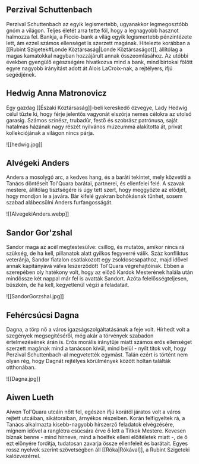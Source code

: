 ## Perzival Schuttenbach

Perzival Schuttenbach az egyik legismertebb, ugyanakkor legmegosztóbb gnóm a világon. Teljes életét arra tette föl, hogy a legnagyobb hasznot halmozza fel. Bankja, a Ficcio-bank a világ egyik legismertebb pénzintézete lett, ám ezzel számos ellenséget is szerzett magának. Hitelezte korábban a [[Rubint Szigetek#Londe Köztársaság|Londe Köztársaságot]], állítólag a magas kamatokkal nagyban hozzájárult annak összeomlásához. Az utóbbi években gyengülő egészségére hivatkozva mind a bank, mind birtokai fölött egyre nagyobb irányítást adott át Alois LaCroix-nak, a rejtélyers, ifjú segédjének.

## Hedwig Anna Matronovicz

Egy gazdag [[Északi Köztársaság]]-beli kereskedő özvegye, Lady Hedwig célul tűzte ki, hogy férje jelentős vagyonát elszórja nemes célokra az utolsó garasig. Számos színész, trubadúr, festő és szobrász patrónusa, saját hatalmas házának nagy részét nyilvános múzeummá alakította át, privát kollekciójának a világon nincs párja.

![[hedwig.jpg]]

## Alvégeki Anders

Anders a mosolygó arc, a kedves hang, és a baráti tekintet, mely közvetíti a Tanács döntéseit Tol'Quara barátai, partnerei, és ellenfelei felé. A szavak mestere, állítólag tisztségére is úgy tett szert, hogy meggyőzte az elődjét, hogy mondjon le a javára. Bár kifelé gyakran bohókásnak tűnhet, sosem szabad alábecsülni Anders furfangosságát.

![[AlvegekiAnders.webp]]

## Sandor Gor'zshal

Sandor maga az acél megtestesülve: csillog, és mutatós, amikor nincs rá szükség, de ha kell, pillanatok alatt gyilkos fegyverré válik. Száz konfliktus veteránja, Sandor fiatalon csatlakozott egy zsoldoscsapathoz, majd idővel annak kapitányává válva leszerződött Tol'Quara végrehajtóinak. Ebben a szerepében oly hatékony volt, hogy az előző Kardok Mesterének halála után mindössze két nappal már fel is avatták Sandort. Azóta felelősségteljesen, büszkén, de ha kell, kegyetlenül végzi a feladatait.

![[SandorGorzshal.jpg]]

## Fehércsúcsi Dagna

Dagna, a törp nő a város igazságszolgáltatásának a feje volt. Hírhedt volt a szegények megsegítéséről, még akár a törvények szabadon értelmezésének árán is. Erős morális iránytűje miatt számos erős ellenséget szerzett magának mind a tanácson kívül, mind belül - nyílt titok volt, hogy Perzival Schuttenbach-al megvetették egymást. Talán ezért is történt nem olyan rég, hogy Dagnát rejtélyes körülmények között holtan találták otthonában.

![[Dagna.jpg]]

## Aiwen Lueth

Aiwen Tol'Quara utcáin nőtt fel, egészen ifjú korától járatos volt a város rejtett utcáiban, sikátoraiban, árnyékos részeiben. Korán felfigyeltek rá, a Tanács alkalmazta kisebb-nagyobb hírszerző feladatok elvégzésére, mígnem idővel a ranglétra csúcsára érve ő lett a Titkok Mestere. Kevesen bíznak benne - mind hírneve, mind a hóelfek elleni előítéletek miatt -, de ő ezt előnyére fordítja, tudatosan zavarja össze ellenfeleit és barátait. Egyes rossz nyelvek szerint szövetségben áll [[Róka|Rókával]], a Rubint Szigeteki kalózvezérrel.
